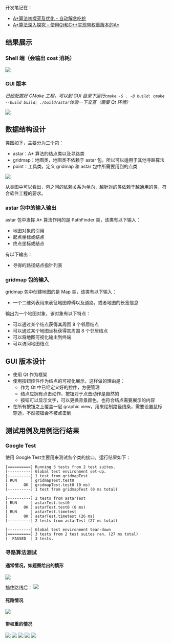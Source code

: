 开发笔记在：
- [A\*算法初探究及优化 - 自动解贪吃蛇](https://www.guofan.fun/snake-astar/)
- [A\*算法深入探究 - 使用Qt和C++实现带权重版本的A\*](https://www.guofan.fun/cpp-qt-astar/)

## 结果展示

### Shell 端（会输出 cost 消耗）

![](resources/shell.jpg)

### GUI 版本

*已经配置好 CMake 工程，可以到 GUI 目录下运行`cmake -S . -B build; cmake --build build; ./build/astar`体验一下交互（需要 Qt 环境）*

![](resources/astar.jpg)

## 数据结构设计

类图如下，主要分为三个包：
- astar：A\* 算法的结点类以及寻路类
- gridmap：地图类，地图类不依赖于 astar 包，所以可以适用于其他寻路算法
- point：工具类，定义 gridmap 和 astar 包中所需要用到的点类

![](resources/astarclass.svg)

从类图中可以看出，包之间的依赖关系为单向，越针对的类依赖于越通用的类，符合软件工程的要求。

### astar 包中的输入输出

astar 包中发挥 A\* 算法作用的是 PathFinder 类，该类有以下输入：
- 地图对象的引用
- 起点坐标或结点
- 终点坐标或结点

有以下输出：
- 寻得的路径结点指针列表

### gridmap 包的输入

gridmap 包中创建地图的是 Map 类，该类有以下输入：
- 一个二维列表用来表征地图障碍以及道路，或者地图的长宽信息

输出为一个地图对象，该对象有以下特点：
- 可以通过某个结点获得其周围 8 个邻居结点
- 可以通过某个地图坐标获得其周围 8 个邻居结点
- 可以将地图可视化输出到终端
- 可以访问地图结点

## GUI 版本设计

- 使用 Qt 作为框架
- 使用按钮控件作为结点的可视化展示，这样做的理由是：
    * 作为 Qt 中已经定义好的控件，方便管理
    * 结点应拥有点击动作，按钮对于点击动作是自然的
    * 按钮可以显示文字，可以更换背景颜色，也符合结点需要展示的内容
- 在所有按钮之上覆盖一层 graphic view，用来绘制路径线条，需要设置鼠标穿透，不然按钮会不被点击到

## 测试用例及用例运行结果

### Google Test

使用 Google Test主要用来测试各个类的接口，运行结果如下：
```
[==========] Running 3 tests from 2 test suites.
[----------] Global test environment set-up.
[----------] 1 test from gridmapTest
[ RUN      ] gridmapTest.test0
[       OK ] gridmapTest.test0 (0 ms)
[----------] 1 test from gridmapTest (0 ms total)

[----------] 2 tests from astarTest
[ RUN      ] astarTest.test0
[       OK ] astarTest.test0 (0 ms)
[ RUN      ] astarTest.timetest
[       OK ] astarTest.timetest (26 ms)
[----------] 2 tests from astarTest (27 ms total)

[----------] Global test environment tear-down
[==========] 3 tests from 2 test suites ran. (27 ms total)
[  PASSED  ] 3 tests.
```

### 寻路算法测试

#### 通常情况，如题图给出的情形
![](resources/normalcase.png)

挡住路线后：
![](resources/normalcase2.png)

#### 死路情况

![](resources/nopath.png)

#### 带权重的情况

![](resources/costcase1.png)
![](resources/costcase2.png)
![](resources/costcase3.png)
![](resources/costcase4.png)
![](resources/costcase5.png)
